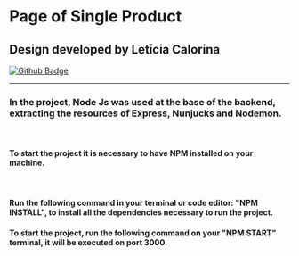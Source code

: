 # Page of Single Product

## Design developed by Letícia Calorina

[![Github Badge](https://media-exp1.licdn.com/dms/image/C5622AQFIX56hVNfImA/feedshare-shrink_800/0/1620160478603?e=1623888000&v=beta&t=aAqsA4RsREk5ntQ0L2iXwI7ouH2N4vb8LgQUp8xV6mA)](https://www.linkedin.com/posts/let%C3%ADcia-carolina-martins-2703471a0_figma-uidesign-dailyui-activity-6795445581973200896-by41)

---

### In the project, Node Js was used at the base of the backend, extracting the resources of Express, Nunjucks and Nodemon.

<br>

#### To start the project it is necessary to have NPM installed on your machine.

<br>

#### Run the following command in your terminal or code editor: "NPM INSTALL", to install all the dependencies necessary to run the project.

#### To start the project, run the following command on your "NPM START" terminal, it will be executed on port 3000.